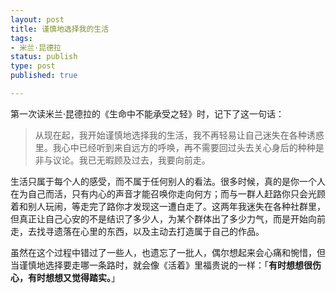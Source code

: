 ```yaml
--- 
layout: post
title: 谨慎地选择我的生活
tags: 
- 米兰·昆德拉
status: publish
type: post
published: true

---
```


第一次读米兰·昆德拉的《生命中不能承受之轻》时，记下了这一句话：

>从现在起，我开始谨慎地选择我的生活，我不再轻易让自己迷失在各种诱惑里。我心中已经听到来自远方的呼唤，再不需要回过头去关心身后的种种是非与议论。我已无暇顾及过去，我要向前走。

生活只属于每个人的感受，而不属于任何别人的看法。很多时候，真的是你一个人在为自己而活，只有内心的声音才能召唤你走向何方；而与一群人赶路你只会光顾着和别人玩闹，等走完了路你才发现这一遭白走了。这两年我迷失在各种社群里，但真正让自己心安的不是结识了多少人，为某个群体出了多少力气，而是开始向前走，去找寻遗落在心里的东西，以及主动去打造属于自己的作品。

虽然在这个过程中错过了一些人，也遗忘了一批人，偶尔想起来会心痛和惋惜，但当谨慎地选择要走哪一条路时，就会像《活着》里福贵说的一样：「**有时想想很伤心，有时想想又觉得踏实。**」
